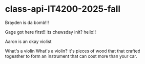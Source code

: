 # class-api-IT4200-2025-fall

Brayden is da bomb!!!


Gage got here first!!
Its chewsday init?
hello!!



Aaron is an okay violist


What's a violin
What's a violin?
it's pieces of wood that that crafted togeather to form an instrument that can cost more than your car.

